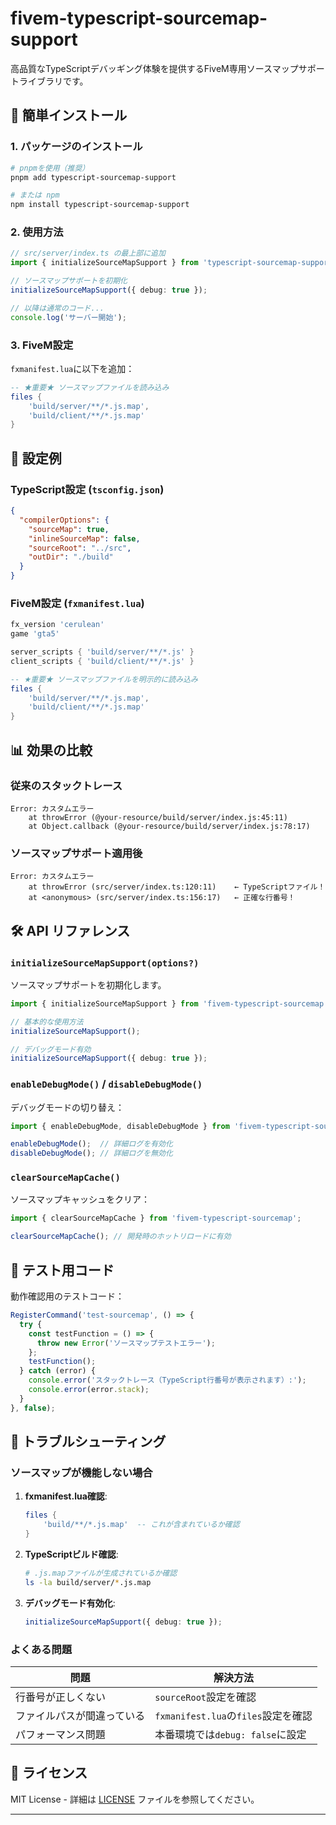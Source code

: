 # fivem-typescript-sourcemap-support

高品質なTypeScriptデバッギング体験を提供するFiveM専用ソースマップサポートライブラリです。

## 🚀 簡単インストール

### 1. パッケージのインストール

```bash
# pnpmを使用（推奨）
pnpm add typescript-sourcemap-support

# または npm
npm install typescript-sourcemap-support
```

### 2. 使用方法

```typescript
// src/server/index.ts の最上部に追加
import { initializeSourceMapSupport } from 'typescript-sourcemap-support';

// ソースマップサポートを初期化
initializeSourceMapSupport({ debug: true });

// 以降は通常のコード...
console.log('サーバー開始');
```

### 3. FiveM設定

`fxmanifest.lua`に以下を追加：

```lua
-- ★重要★ ソースマップファイルを読み込み
files {
    'build/server/**/*.js.map',
    'build/client/**/*.js.map'
}
```

## 🔧 設定例

### TypeScript設定 (`tsconfig.json`)

```json
{
  "compilerOptions": {
    "sourceMap": true,
    "inlineSourceMap": false,
    "sourceRoot": "../src",
    "outDir": "./build"
  }
}
```

### FiveM設定 (`fxmanifest.lua`)

```lua
fx_version 'cerulean'
game 'gta5'

server_scripts { 'build/server/**/*.js' }
client_scripts { 'build/client/**/*.js' }

-- ★重要★ ソースマップファイルを明示的に読み込み
files {
    'build/server/**/*.js.map',
    'build/client/**/*.js.map'
}
```

## 📊 効果の比較

### 従来のスタックトレース
```
Error: カスタムエラー
    at throwError (@your-resource/build/server/index.js:45:11)
    at Object.callback (@your-resource/build/server/index.js:78:17)
```

### ソースマップサポート適用後
```
Error: カスタムエラー
    at throwError (src/server/index.ts:120:11)    ← TypeScriptファイル！
    at <anonymous> (src/server/index.ts:156:17)   ← 正確な行番号！
```

## 🛠️ API リファレンス

### `initializeSourceMapSupport(options?)`

ソースマップサポートを初期化します。

```typescript
import { initializeSourceMapSupport } from 'fivem-typescript-sourcemap';

// 基本的な使用方法
initializeSourceMapSupport();

// デバッグモード有効
initializeSourceMapSupport({ debug: true });
```

### `enableDebugMode()` / `disableDebugMode()`

デバッグモードの切り替え：

```typescript
import { enableDebugMode, disableDebugMode } from 'fivem-typescript-sourcemap';

enableDebugMode();  // 詳細ログを有効化
disableDebugMode(); // 詳細ログを無効化
```

### `clearSourceMapCache()`

ソースマップキャッシュをクリア：

```typescript
import { clearSourceMapCache } from 'fivem-typescript-sourcemap';

clearSourceMapCache(); // 開発時のホットリロードに有効
```

## 🧪 テスト用コード

動作確認用のテストコード：

```typescript
RegisterCommand('test-sourcemap', () => {
  try {
    const testFunction = () => {
      throw new Error('ソースマップテストエラー');
    };
    testFunction();
  } catch (error) {
    console.error('スタックトレース（TypeScript行番号が表示されます）:');
    console.error(error.stack);
  }
}, false);
```

## 🚨 トラブルシューティング

### ソースマップが機能しない場合

1. **fxmanifest.lua確認**:
   ```lua
   files {
       'build/**/*.js.map'  -- これが含まれているか確認
   }
   ```

2. **TypeScriptビルド確認**:
   ```bash
   # .js.mapファイルが生成されているか確認
   ls -la build/server/*.js.map
   ```

3. **デバッグモード有効化**:
   ```typescript
   initializeSourceMapSupport({ debug: true });
   ```

### よくある問題

| 問題 | 解決方法 |
|------|----------|
| 行番号が正しくない | `sourceRoot`設定を確認 |
| ファイルパスが間違っている | `fxmanifest.lua`の`files`設定を確認 |
| パフォーマンス問題 | 本番環境では`debug: false`に設定 |



## 📄 ライセンス

MIT License - 詳細は [LICENSE](LICENSE) ファイルを参照してください。

---
